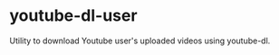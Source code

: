 youtube-dl-user
===============

Utility to download Youtube user's uploaded videos using youtube-dl.
